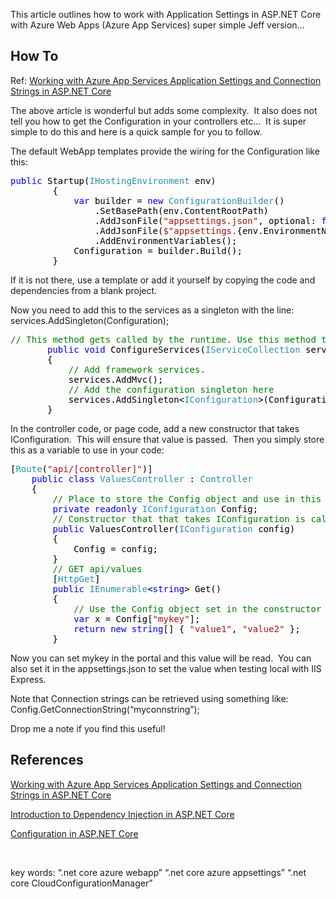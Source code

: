 

This article outlines how to work with Application Settings in ASP.NET Core with Azure Web Apps (Azure App Services) super simple Jeff version…

## How To

Ref: <a title="https://blogs.msdn.microsoft.com/cjaliaga/2016/08/10/working-with-azure-app-services-application-settings-and-connection-strings-in-asp-net-core/" href="https://blogs.msdn.microsoft.com/cjaliaga/2016/08/10/working-with-azure-app-services-application-settings-and-connection-strings-in-asp-net-core/" target="_blank">Working with Azure App Services Application Settings and Connection Strings in ASP.NET Core</a>

The above article is wonderful but adds some complexity.&nbsp; It also does not tell you how to get the Configuration in your controllers etc…&nbsp; It is super simple to do this and here is a quick sample for you to follow.

The default WebApp templates provide the wiring for the Configuration like this:

<pre class="code"><span style="color: blue">public </span><span style="color: black">Startup(</span><span style="color: #2b91af">IHostingEnvironment </span><span style="color: black">env)
        {
            </span><span style="color: blue">var </span><span style="color: black">builder = </span><span style="color: blue">new </span><span style="color: #2b91af">ConfigurationBuilder</span><span style="color: black">()
                .SetBasePath(env.ContentRootPath)
                .AddJsonFile(</span><span style="color: #a31515">"appsettings.json"</span><span style="color: black">, optional: </span><span style="color: blue">false</span><span style="color: black">, reloadOnChange: </span><span style="color: blue">true</span><span style="color: black">)
                .AddJsonFile(</span><span style="color: #a31515">$"appsettings.</span><span style="color: black">{env.EnvironmentName}</span><span style="color: #a31515">.json"</span><span style="color: black">, optional: </span><span style="color: blue">true</span><span style="color: black">)
                .AddEnvironmentVariables();
            Configuration = builder.Build();
        }
</span></pre>

If it is not there, use a template or add it yourself by copying the code and dependencies from a blank project.

Now you need to add this to the services as a singleton with the line:&nbsp; services.AddSingleton<IConfiguration>(Configuration);

<pre class="code"><span style="color: green">// This method gets called by the runtime. Use this method to add services to the container.
       </span><span style="color: blue">public void </span><span style="color: black">ConfigureServices(</span><span style="color: #2b91af">IServiceCollection </span><span style="color: black">services)
       {
           </span><span style="color: green">// Add framework services.
           </span><span style="color: black">services.AddMvc();
           </span><span style="color: green">// Add the configuration singleton here
           </span><span style="color: black">services.AddSingleton&lt;</span><span style="color: #2b91af">IConfiguration</span><span style="color: black">&gt;(Configuration);
       }</span></pre>

In the controller code, or page code, add a new constructor that takes IConfiguration.&nbsp; This will ensure that value is passed.&nbsp; Then you simply store this as a variable to use in your code:

<pre class="code"><span style="color: black">[</span><span style="color: #2b91af">Route</span><span style="color: black">(</span><span style="color: #a31515">"api/[controller]"</span><span style="color: black">)]
    </span><span style="color: blue">public class </span><span style="color: #2b91af">ValuesController </span><span style="color: black">: </span><span style="color: #2b91af">Controller
    </span><span style="color: black">{
        </span><span style="color: green">// Place to store the Config object and use in this controller
        </span><span style="color: blue">private readonly </span><span style="color: #2b91af">IConfiguration </span><span style="color: black">Config;
        </span><span style="color: green">// Constructor that that takes IConfiguration is called on instantiation thanks to Dependency injection
        </span><span style="color: blue">public </span><span style="color: black">ValuesController(</span><span style="color: #2b91af">IConfiguration </span><span style="color: black">config)
        {
            Config = config;
        }
        </span><span style="color: green">// GET api/values
        </span><span style="color: black">[</span><span style="color: #2b91af">HttpGet</span><span style="color: black">]
        </span><span style="color: blue">public </span><span style="color: #2b91af">IEnumerable</span><span style="color: black">&lt;</span><span style="color: blue">string</span><span style="color: black">&gt; Get()
        {
            </span><span style="color: green">// Use the Config object set in the constructor
            </span><span style="color: blue">var </span><span style="color: black">x = Config[</span><span style="color: #a31515">"mykey"</span><span style="color: black">];
            </span><span style="color: blue">return new string</span><span style="color: black">[] { </span><span style="color: #a31515">"value1"</span><span style="color: black">, </span><span style="color: #a31515">"value2" </span><span style="color: black">};
        }
</span></pre>

Now you can set mykey in the portal and this value will be read.&nbsp; You can also set it in the appsettings.json to set the value when testing local with IIS Express.

Note that Connection strings can be retrieved using something like: Config.GetConnectionString(“myconnstring”);

Drop me a note if you find this useful!

## References

<a title="https://blogs.msdn.microsoft.com/cjaliaga/2016/08/10/working-with-azure-app-services-application-settings-and-connection-strings-in-asp-net-core/" href="https://blogs.msdn.microsoft.com/cjaliaga/2016/08/10/working-with-azure-app-services-application-settings-and-connection-strings-in-asp-net-core/" target="_blank">Working with Azure App Services Application Settings and Connection Strings in ASP.NET Core</a>

<a title="https://docs.microsoft.com/en-us/aspnet/core/fundamentals/dependency-injection" href="https://docs.microsoft.com/en-us/aspnet/core/fundamentals/dependency-injection" target="_blank">Introduction to Dependency Injection in ASP.NET Core</a>

<a href="https://docs.microsoft.com/en-us/aspnet/core/fundamentals/configuration" target="_blank">Configuration in ASP.NET Core</a>

&nbsp;

key words: “.net core azure webapp” “.net core azure appsettings” “.net core CloudConfigurationManager”